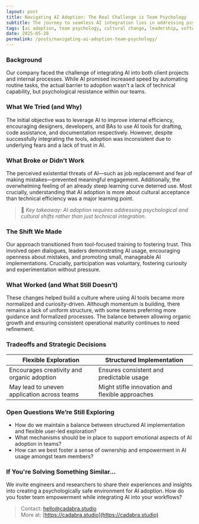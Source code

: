 ```yaml
---
layout: post
title: Navigating AI Adoption: The Real Challenge is Team Psychology
subtitle: The journey to seamless AI integration lies in addressing psychological barriers, not just technical ones.
tags: [ai adoption, team psychology, cultural change, leadership, software development, internal efficiency, trust building, agile transformation]
date: 2025-05-28
permalink: /posts/navigating-ai-adoption-team-psychology/
---
```



### Background

Our company faced the challenge of integrating AI into both client projects and internal processes. While AI promised increased speed by automating routine tasks, the actual barrier to adoption wasn't a lack of technical capability, but psychological resistance within our teams.

### What We Tried (and Why)

The initial objective was to leverage AI to improve internal efficiency, encouraging designers, developers, and BAs to use AI tools for drafting, code assistance, and documentation respectively. However, despite successfully integrating the tools, adoption was inconsistent due to underlying fears and a lack of trust in AI.

### What Broke or Didn’t Work

The perceived existential threats of AI—such as job replacement and fear of making mistakes—prevented meaningful engagement. Additionally, the overwhelming feeling of an already steep learning curve deterred use. Most crucially, understanding that AI adoption is more about cultural acceptance than technical efficiency was a major learning point.

> 📌 *Key takeaway: AI adoption requires addressing psychological and cultural shifts rather than just technical integration.*

### The Shift We Made

Our approach transitioned from tool-focused training to fostering trust. This involved open dialogues, leaders demonstrating AI usage, encouraging openness about mistakes, and promoting small, manageable AI implementations. Crucially, participation was voluntary, fostering curiosity and experimentation without pressure.

### What Worked (and What Still Doesn’t)

These changes helped build a culture where using AI tools became more normalized and curiosity-driven. Although momentum is building, there remains a lack of uniform structure, with some teams preferring more guidance and formalized processes. The balance between allowing organic growth and ensuring consistent operational maturity continues to need refinement.

### Tradeoffs and Strategic Decisions

| Flexible Exploration | Structured Implementation |
|----------------------|---------------------------|
| Encourages creativity and organic adoption | Ensures consistent and predictable usage |
| May lead to uneven application across teams | Might stifle innovation and flexible approaches |

### Open Questions We’re Still Exploring

- How do we maintain a balance between structured AI implementation and flexible user-led exploration?
- What mechanisms should be in place to support emotional aspects of AI adoption in teams?
- How can we best foster a sense of ownership and empowerment in AI usage amongst team members?

### If You're Solving Something Similar...

We invite engineers and researchers to share their experiences and insights into creating a psychologically safe environment for AI adoption. How do you foster team empowerment while integrating AI into your workflows?

> Contact: hello@cadabra.studio  
> More at: [https://cadabra.studio](https://cadabra.studio)
```


